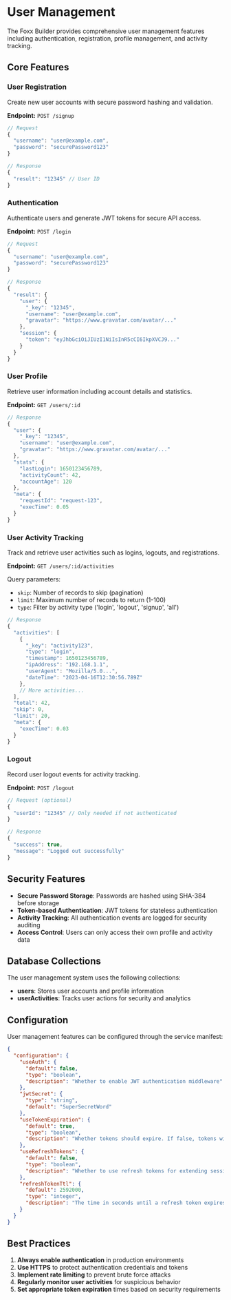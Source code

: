 # User Management

The Foxx Builder provides comprehensive user management features including authentication, registration, profile management, and activity tracking.

## Core Features

### User Registration
Create new user accounts with secure password hashing and validation.

**Endpoint:** `POST /signup`

```javascript
// Request
{
  "username": "user@example.com",
  "password": "securePassword123"
}

// Response
{
  "result": "12345" // User ID
}
```

### Authentication
Authenticate users and generate JWT tokens for secure API access.

**Endpoint:** `POST /login`

```javascript
// Request
{
  "username": "user@example.com",
  "password": "securePassword123"
}

// Response
{
  "result": {
    "user": {
      "_key": "12345",
      "username": "user@example.com",
      "gravatar": "https://www.gravatar.com/avatar/..."
    },
    "session": {
      "token": "eyJhbGciOiJIUzI1NiIsInR5cCI6IkpXVCJ9..."
    }
  }
}
```

### User Profile
Retrieve user information including account details and statistics.

**Endpoint:** `GET /users/:id`

```javascript
// Response
{
  "user": {
    "_key": "12345",
    "username": "user@example.com",
    "gravatar": "https://www.gravatar.com/avatar/..."
  },
  "stats": {
    "lastLogin": 1650123456789,
    "activityCount": 42,
    "accountAge": 120
  },
  "meta": {
    "requestId": "request-123",
    "execTime": 0.05
  }
}
```

### User Activity Tracking
Track and retrieve user activities such as logins, logouts, and registrations.

**Endpoint:** `GET /users/:id/activities`

Query parameters:
- `skip`: Number of records to skip (pagination)
- `limit`: Maximum number of records to return (1-100)
- `type`: Filter by activity type ('login', 'logout', 'signup', 'all')

```javascript
// Response
{
  "activities": [
    {
      "_key": "activity123",
      "type": "login",
      "timestamp": 1650123456789,
      "ipAddress": "192.168.1.1",
      "userAgent": "Mozilla/5.0...",
      "dateTime": "2023-04-16T12:30:56.789Z"
    },
    // More activities...
  ],
  "total": 42,
  "skip": 0,
  "limit": 20,
  "meta": {
    "execTime": 0.03
  }
}
```

### Logout
Record user logout events for activity tracking.

**Endpoint:** `POST /logout`

```javascript
// Request (optional)
{
  "userId": "12345" // Only needed if not authenticated
}

// Response
{
  "success": true,
  "message": "Logged out successfully"
}
```

## Security Features

- **Secure Password Storage**: Passwords are hashed using SHA-384 before storage
- **Token-based Authentication**: JWT tokens for stateless authentication
- **Activity Tracking**: All authentication events are logged for security auditing
- **Access Control**: Users can only access their own profile and activity data

## Database Collections

The user management system uses the following collections:

- **users**: Stores user accounts and profile information
- **userActivities**: Tracks user actions for security and analytics

## Configuration

User management features can be configured through the service manifest:

```json
{
  "configuration": {
    "useAuth": {
      "default": false,
      "type": "boolean",
      "description": "Whether to enable JWT authentication middleware"
    },
    "jwtSecret": {
      "type": "string",
      "default": "SuperSecretWord"
    },
    "useTokenExpiration": {
      "default": true,
      "type": "boolean",
      "description": "Whether tokens should expire. If false, tokens will never expire."
    },
    "useRefreshTokens": {
      "default": false,
      "type": "boolean",
      "description": "Whether to use refresh tokens for extending session lifetime."
    },
    "refreshTokenTtl": {
      "default": 2592000,
      "type": "integer",
      "description": "The time in seconds until a refresh token expires (default: 30 days)"
    }
  }
}
```

## Best Practices

1. **Always enable authentication** in production environments
2. **Use HTTPS** to protect authentication credentials and tokens
3. **Implement rate limiting** to prevent brute force attacks
4. **Regularly monitor user activities** for suspicious behavior
5. **Set appropriate token expiration** times based on security requirements
